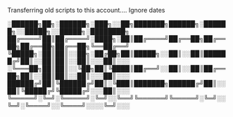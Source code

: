 Transferring old scripts to this account....
Ignore dates

░██████╗██╗░██████╗░███╗░░██╗███████╗██████╗░██████╗░░█████╗░░█████╗░████████╗
██╔════╝██║██╔════╝░████╗░██║██╔════╝██╔══██╗██╔══██╗██╔══██╗██╔══██╗╚══██╔══╝
╚█████╗░██║██║░░██╗░██╔██╗██║█████╗░░██║░░██║██████╔╝██║░░██║██║░░██║░░░██║░░░
░╚═══██╗██║██║░░╚██╗██║╚████║██╔══╝░░██║░░██║██╔══██╗██║░░██║██║░░██║░░░██║░░░
██████╔╝██║╚██████╔╝██║░╚███║███████╗██████╔╝██║░░██║╚█████╔╝╚█████╔╝░░░██║░░░
╚═════╝░╚═╝░╚═════╝░╚═╝░░╚══╝╚══════╝╚═════╝░╚═╝░░╚═╝░╚════╝░░╚════╝░░░░╚═╝░░░
